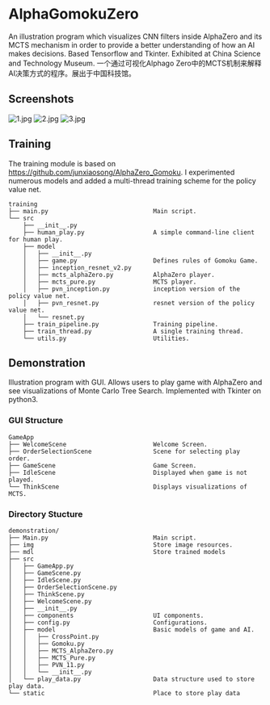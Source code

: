 # AlphaGomokuZero
An illustration program which visualizes CNN filters inside AlphaZero and its MCTS mechanism in order to provide a better understanding of how an AI makes decisions. Based Tensorflow and Tkinter. Exhibited at China Science and Technology Museum.
一个通过可视化Alphago Zero中的MCTS机制来解释AI决策方式的程序。展出于中国科技馆。

## Screenshots

![1.jpg](https://raw.githubusercontent.com/yzhq97/AlphaGomokuZero/master/screenshots/1.jpg)
![2.jpg](https://raw.githubusercontent.com/yzhq97/AlphaGomokuZero/master/screenshots/2.jpg)
![3.jpg](https://raw.githubusercontent.com/yzhq97/AlphaGomokuZero/master/screenshots/3.jpg)

## Training

The training module is based on https://github.com/junxiaosong/AlphaZero_Gomoku.
I experimented numerous models and added a multi-thread training scheme for the policy value net.

```
training
├── main.py                             Main script.
└── src
    ├── __init__.py
    ├── human_play.py                   A simple command-line client for human play.
    ├── model
    │   ├── __init__.py
    │   ├── game.py                     Defines rules of Gomoku Game.
    │   ├── inception_resnet_v2.py    
    │   ├── mcts_alphaZero.py           AlphaZero player.
    │   ├── mcts_pure.py                MCTS player.
    │   ├── pvn_inception.py            inception version of the policy value net.
    │   ├── pvn_resnet.py               resnet version of the policy value net.
    │   └── resnet.py
    ├── train_pipeline.py               Training pipeline.
    ├── train_thread.py                 A single training thread.
    └── utils.py                        Utilities.
```

## Demonstration

Illustration program with GUI. Allows users to play game with AlphaZero and see visualizations of Monte Carlo Tree Search.
Implemented with Tkinter on python3.

### GUI Structure
```
GameApp
├── WelcomeScene                        Welcome Screen.
├── OrderSelectionScene                 Scene for selecting play order.
├── GameScene                           Game Screen.
├── IdleScene                           Displayed when game is not played.
└── ThinkScene                          Displays visualizations of MCTS.
```

### Directory Stucture
```
demonstration/
├── Main.py                             Main script.
├── img                                 Store image resources.
├── mdl                                 Store trained models
├── src
│   ├── GameApp.py                      
│   ├── GameScene.py
│   ├── IdleScene.py
│   ├── OrderSelectionScene.py
│   ├── ThinkScene.py
│   ├── WelcomeScene.py
│   ├── __init__.py
│   ├── components                      UI components.
│   ├── config.py                       Configurations.
│   ├── model                           Basic models of game and AI.
│   │   ├── CrossPoint.py
│   │   ├── Gomoku.py
│   │   ├── MCTS_AlphaZero.py
│   │   ├── MCTS_Pure.py
│   │   ├── PVN_11.py
│   │   └── __init__.py
│   └── play_data.py                    Data structure used to store play data.
└── static                              Place to store play data
```
